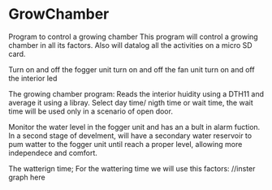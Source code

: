 # GrowChamber
Program to control a growing chamber 
This program will control a growing chamber in all its factors. 
Also will datalog all the activities on a micro SD card. 

Turn on and off the fogger unit
turn on and off the fan unit 
turn on and off the interior led

The growing chamber program: 
Reads the interior huidity using a DTH11 and average it using a libray. 
Select day time/ nigth time or wait time, the wait time will be used only in a scenario of open door. 

Monitor the water level in the fogger unit and has an a bult in alarm fuction.
In a second stage of develment, will have a secondary water reservoir to pum watter to 
the fogger unit until reach a proper level, allowing more independece and comfort. 

The watterign time; 
For the wattering time we will use this factors: 
//inster graph here 

